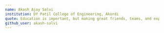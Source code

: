 ```yaml
---
name: Akash Ajay Salvi
institution: DY Patil College of Engineering, Akurdi
quote: Education is important, but making great friends, teams, and experiences is also important
github_user: akash-salvi
---
```

